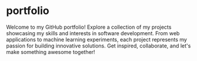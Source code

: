 # portfolio

Welcome to my GitHub portfolio! Explore a collection of my projects showcasing my skills and interests in software development. From web applications to machine learning experiments, each project represents my passion for building innovative solutions. Get inspired, collaborate, and let's make something awesome together!

